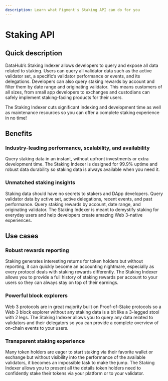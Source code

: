 ```yaml
---
description: Learn what Figment's Staking API can do for you
---
```


# Staking API

## Quick description 

DataHub’s Staking Indexer allows developers to query and expose all data related to staking. Users can query all validator data such as the active validator set, a specific’s validator performance or events, and its delegations. Developers can also query staking rewards by account and filter them by date range and originating validator. This means customers of all sizes, from small app developers to exchanges and custodians can safely implement staking-facing products for their users. 

The Staking Indexer cuts significant indexing and development time as well as maintenance resources so you can offer a complete staking experience in no time! 

## Benefits 

### Industry-leading performance, scalability, and availability

Query staking data in an instant, without upfront investments or extra development time. The Staking Indexer is designed for 99.9% uptime and robust data durability so staking data is always available when you need it. 

### Unmatched staking insights

Staking data should have no secrets to stakers and DApp developers. Query validator data by active set, active delegations, recent events, and past performance. Query staking rewards by account, date range, and originating validator. The Staking Indexer is meant to demystify staking for everyday users and help developers create amazing Web 3-native experiences. 

## Use cases

### Robust rewards reporting 

Staking generates interesting returns for token holders but without reporting, it can quickly become an accounting nightmare, especially as every protocol deals with staking rewards differently. The Staking Indexer allows you to provide a full history of staking rewards per account to your users so they can always stay on top of their earnings. 

### Powerful block explorers 

Web 3 protocols are in great majority built on Proof-of-Stake protocols so a Web 3 block explorer without any staking data is a bit like a 3-legged stool with 2 legs. The Staking Indexer allows you to query any data related to validators and their delegators so you can provide a complete overview of on-chain events to your users. 

### Transparent staking experience 

Many token holders are eager to start staking via their favorite wallet or exchange but without visibility into the performance of the available validators, it becomes an impossible task to make the jump. The Staking Indexer allows you to present all the details token holders need to confidently stake their tokens via your platform or to your validator.   


